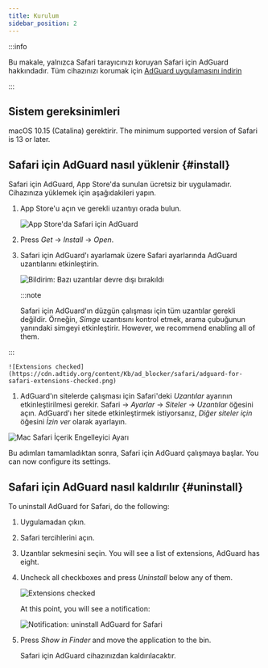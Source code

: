 ```yaml
---
title: Kurulum
sidebar_position: 2
---
```


:::info

Bu makale, yalnızca Safari tarayıcınızı koruyan Safari için AdGuard hakkındadır. Tüm cihazınızı korumak için [AdGuard uygulamasını indirin](https://agrd.io/download-kb-adblock)

:::

## Sistem gereksinimleri

macOS 10.15 (Catalina) gerektirir. The minimum supported version of Safari is 13 or later.

## Safari için AdGuard nasıl yüklenir {#install}

Safari için AdGuard, App Store'da sunulan ücretsiz bir uygulamadır. Cihazınıza yüklemek için aşağıdakileri yapın.

1. App Store'u açın ve gerekli uzantıyı orada bulun.

    ![App Store'da Safari için AdGuard](https://cdn.adtidy.org/content/Kb/ad_blocker/safari/adguard-for-safari-app-store.png)

1. Press *Get* → *Install* → *Open*.

1. Safari için AdGuard'ı ayarlamak üzere Safari ayarlarında AdGuard uzantılarını etkinleştirin.

    ![Bildirim: Bazı uzantılar devre dışı bırakıldı](https://cdn.adtidy.org/content/Kb/ad_blocker/safari/adguard-for-safari-notification.png)

    :::note

    Safari için AdGuard'ın düzgün çalışması için tüm uzantılar gerekli değildir. Örneğin, *Simge* uzantısını kontrol etmek, arama çubuğunun yanındaki simgeyi etkinleştirir. However, we recommend enabling all of them.


:::

    ![Extensions checked](https://cdn.adtidy.org/content/Kb/ad_blocker/safari/adguard-for-safari-extensions-checked.png)

1. AdGuard'ın sitelerde çalışması için Safari'deki <em x-id=“3”>Uzantılar</em> ayarının etkinleştirilmesi gerekir. Safari → *Ayarlar* → *Siteler* → *Uzantılar* öğesini açın. AdGuard'ı her sitede etkinleştirmek istiyorsanız, <em x-id=“3”>Diğer siteler için</em> öğesini <em x-id=“3”>İzin ver</em> olarak ayarlayın.

![Mac Safari İçerik Engelleyici Ayarı](https://cdn.adtidy.org/content/Kb/ad_blocker/safari/macos_extensions.png)
<!-- adguard-for-safari-content-blocker-setting-macos.png -->

Bu adımları tamamladıktan sonra, Safari için AdGuard çalışmaya başlar. You can now configure its settings.

## Safari için AdGuard nasıl kaldırılır {#uninstall}

To uninstall AdGuard for Safari, do the following:

1. Uygulamadan çıkın.

1. Safari tercihlerini açın.

1. Uzantılar sekmesini seçin. You will see a list of extensions, AdGuard has eight.

1. Uncheck all checkboxes and press *Uninstall* below any of them.

    ![Extensions checked](https://cdn.adtidy.org/public/Adguard/kb/installation/Safari/extensionschecked.png)

    At this point, you will see a notification:

    ![Notification: uninstall AdGuard for Safari](https://cdn.adtidy.org/public/Adguard/kb/installation/Safari/showinfinder.png)

1. Press *Show in Finder* and move the application to the bin.

    Safari için AdGuard cihazınızdan kaldırılacaktır.
